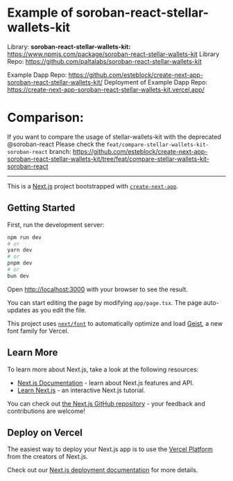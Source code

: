 # Example of soroban-react-stellar-wallets-kit

Library: **soroban-react-stellar-wallets-kit:** https://www.npmjs.com/package/soroban-react-stellar-wallets-kit
Library Repo: https://github.com/paltalabs/soroban-react-stellar-wallets-kit

Example Dapp Repo: https://github.com/esteblock/create-next-app-soroban-react-stellar-wallets-kit/
Deployment of Example Dapp Repo: https://create-next-app-soroban-react-stellar-wallets-kit.vercel.app/

# Comparison:
If you want to compare the usage of stellar-wallets-kit with the deprecated @soroban-react
Please check the `feat/compare-stellar-wallets-kit-soroban-react` branch: https://github.com/esteblock/create-next-app-soroban-react-stellar-wallets-kit/tree/feat/compare-stellar-wallets-kit-soroban-react

---

This is a [Next.js](https://nextjs.org) project bootstrapped with [`create-next-app`](https://nextjs.org/docs/app/api-reference/cli/create-next-app).

## Getting Started

First, run the development server:

```bash
npm run dev
# or
yarn dev
# or
pnpm dev
# or
bun dev
```

Open [http://localhost:3000](http://localhost:3000) with your browser to see the result.

You can start editing the page by modifying `app/page.tsx`. The page auto-updates as you edit the file.

This project uses [`next/font`](https://nextjs.org/docs/app/building-your-application/optimizing/fonts) to automatically optimize and load [Geist](https://vercel.com/font), a new font family for Vercel.

## Learn More

To learn more about Next.js, take a look at the following resources:

- [Next.js Documentation](https://nextjs.org/docs) - learn about Next.js features and API.
- [Learn Next.js](https://nextjs.org/learn) - an interactive Next.js tutorial.

You can check out [the Next.js GitHub repository](https://github.com/vercel/next.js) - your feedback and contributions are welcome!

## Deploy on Vercel

The easiest way to deploy your Next.js app is to use the [Vercel Platform](https://vercel.com/new?utm_medium=default-template&filter=next.js&utm_source=create-next-app&utm_campaign=create-next-app-readme) from the creators of Next.js.

Check out our [Next.js deployment documentation](https://nextjs.org/docs/app/building-your-application/deploying) for more details.
